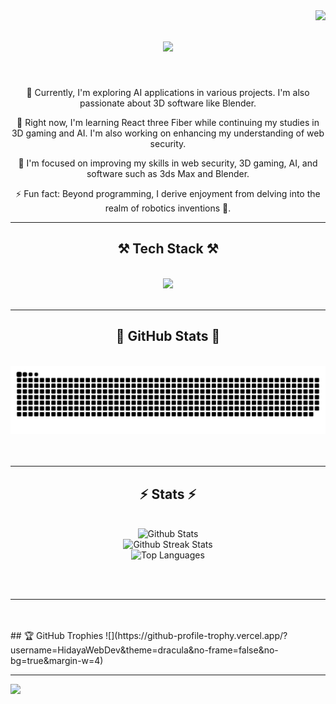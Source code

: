 
<img align="right" src="https://visitor-badge.laobi.icu/badge?page_id=HidayaWebDev.HidayaWebDev" />

<h1 align="center">
    <img src="https://readme-typing-svg.herokuapp.com/?font=Righteous&size=35&center=true&vCenter=true&width=500&height=70&duration=4000&lines=Hi+There!+👋;+I'm+Hidaya!;" />
</h1>



<br/>

<div align="center">
 
 🔭 Currently, I'm exploring AI applications in various projects. I'm also passionate about 3D software like Blender.
 
 🌱 Right now, I'm learning React three Fiber while continuing my studies in 3D gaming and AI. I'm also working on enhancing my understanding of web security.
 
 🤝 I'm focused on improving my skills in web security, 3D gaming, AI, and software such as 3ds Max and Blender.

⚡ Fun fact: Beyond programming, I derive enjoyment from delving into the realm of robotics inventions 🤖.

 </div>
 


 <hr/>
 
<h2 align="center">⚒️ Tech Stack ⚒️</h2>
<br/>
<div align="center">
    <img src="https://skillicons.dev/icons?i=react,vite,wordpress,css3,java,python,php,javascript,html5,threejs,mysql,sqlite,canva" /><br>
</div>

<br/>
<hr/>

<div align="center">
  <h2>🐍 GitHub Stats 🐍</h2>
  <br>
  <img alt="snake eating my contributions" src="https://raw.githubusercontent.com/salesp07/salesp07/output/github-contribution-grid-snake.svg" />
  <br/><br/><br/>
</div>

<hr/>

<h2 align="center">⚡ Stats ⚡</h2>
<br>
<div align=center>
  <img src="https://github-readme-stats.vercel.app/api?username=HidayaWebDev&theme=radical&hide_border=false&include_all_commits=false&count_private=false" alt="Github Stats" /><br/>
  <img src="https://github-readme-streak-stats.herokuapp.com/?user=HidayaWebDev&theme=radical&hide_border=false" alt="Github Streak Stats" /><br/>
  <img src="https://github-readme-stats.vercel.app/api/top-langs/?username=HidayaWebDev&theme=radical&hide_border=false&include_all_commits=false&count_private=false&layout=compact" alt="Top Languages" />
</div>


<br/><br/>

<hr/>

<br/>


<br/>
## 🏆 GitHub Trophies
![](https://github-profile-trophy.vercel.app/?username=HidayaWebDev&theme=dracula&no-frame=false&no-bg=true&margin-w=4)

---
[![](https://visitcount.itsvg.in/api?id=HidayaWebDev&icon=0&color=11)](https://visitcount.itsvg.in)

<!-- Proudly created with GPRM ( https://gprm.itsvg.in ) -->
